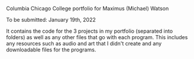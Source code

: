 Columbia Chicago College portfolio for Maximus (Michael) Watson 

To be submitted: January 19th, 2022

It contains the code for the 3 projects in my portfolio (separated into folders) as well as any other files that go with each program.
This includes any resources such as audio and art that I didn't create and any downloadable files for the programs.
